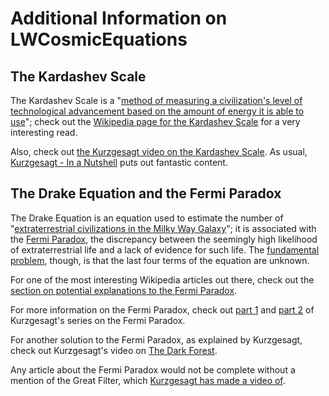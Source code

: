# Additional Information on LWCosmicEquations

## The Kardashev Scale

The Kardashev Scale is a
"[method of measuring a civilization's level of technological advancement based on the amount of energy it is able to use](https://en.wikipedia.org/wiki/Kardashev_scale)";
check out the [Wikipedia page for the Kardashev Scale](https://en.wikipedia.org/wiki/Kardashev_scale)
for a very interesting read.

Also, check out [the Kurzgesagt video on the Kardashev Scale](https://www.youtube.com/watch?v=rhFK5_Nx9xY).
As usual, [Kurzgesagt - In a Nutshell](https://www.youtube.com/@kurzgesagt) puts out fantastic content.


## The Drake Equation and the Fermi Paradox

The Drake Equation is an equation used to estimate the number of
"[extraterrestrial civilizations in the Milky Way Galaxy](https://en.wikipedia.org/wiki/Drake_equation)";
it is associated with the [Fermi Paradox](https://en.wikipedia.org/wiki/Fermi_paradox), the discrepancy
between the seemingly high likelihood of extraterrestrial life and a lack of evidence for such life.
The [fundamental problem](https://en.wikipedia.org/wiki/Fermi_paradox#Drake_equation), though, is
that the last four terms of the equation are unknown.

For one of the most interesting Wikipedia articles out there, check out the
[section on potential explanations to the Fermi Paradox](https://en.wikipedia.org/wiki/Fermi_paradox#Hypothetical_explanations_for_the_paradox).

For more information on the Fermi Paradox, check out [part 1](https://www.youtube.com/watch?v=sNhhvQGsMEc) and [part 2](https://www.youtube.com/watch?v=1fQkVqno-uI) of Kurzgesagt's series on the Fermi Paradox.

For another solution to the Fermi Paradox, as explained by Kurzgesagt, check out Kurzgesagt's video
on [The Dark Forest](https://www.youtube.com/watch?v=xAUJYP8tnRE).

Any article about the Fermi Paradox would not be complete without a mention of the Great Filter,
which [Kurzgesagt has made a video of](https://www.youtube.com/watch?v=UjtOGPJ0URM).
